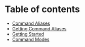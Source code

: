 # Table of contents

* [Command Aliases](README.md)
* [Getting Command Aliases](getting-command-aliases.md)
* [Getting Started](getting-started.md)
* [Command Modes](command-modes.md)
